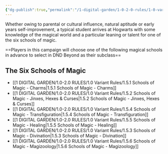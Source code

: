 ```yaml
---
{"dg-publish":true,"permalink":"/1-digital-garden/1-0-2-0-rules/1-0-variant-rules/1-5-schools-of-magic-overview/"}
---
```


Whether owing to parental or cultural influence, natural aptitude or early years self-improvement, a typical student arrives at Hogwarts with some knowledge of the magical world and a particular leaning or talent for one of the six schools of magic.

==Players in this campaign will choose one of the following magical schools in advance to select in DND Beyond as their subclass==

## The Six Schools of Magic

- [[1 DIGITAL GARDEN/1.0-2.0 RULES/1.0 Variant Rules/1.5.1 Schools of Magic - Charms\|1.5.1 Schools of Magic - Charms]]
- [[1 DIGITAL GARDEN/1.0-2.0 RULES/1.0 Variant Rules/1.5.2 Schools of Magic - Jinxes, Hexes & Curses\|1.5.2 Schools of Magic - Jinxes, Hexes & Curses]]
- [[1 DIGITAL GARDEN/1.0-2.0 RULES/1.0 Variant Rules/1.5.4 Schools of Magic - Transfiguration\|1.5.4 Schools of Magic - Transfiguration]]
- [[1 DIGITAL GARDEN/1.0-2.0 RULES/1.0 Variant Rules/1.5.5 Schools of Magic - Healing\|1.5.5 Schools of Magic - Healing]]
- [[1 DIGITAL GARDEN/1.0-2.0 RULES/1.0 Variant Rules/1.5.3 Schools of Magic - Divination\|1.5.3 Schools of Magic - Divination]]
- [[1 DIGITAL GARDEN/1.0-2.0 RULES/1.0 Variant Rules/1.5.6 Schools of Magic - Magizoology\|1.5.6 Schools of Magic - Magizoology]]

